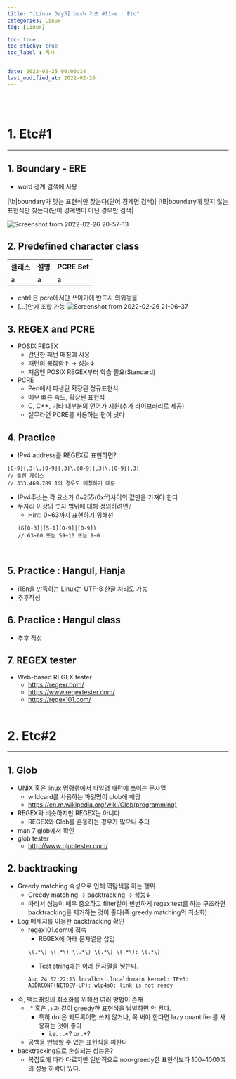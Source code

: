 ```yaml
---
title: "[Linux Day5] bash 기초 #11-e : Etc"
categories: Linux
tag: [Linux]

toc: true
toc_sticky: true
toc_label : 목차


date: 2022-02-25 00:00:14
last_modified_at: 2022-02-26
---
```

<br>
<br>

# 1. Etc#1
---
## 1. Boundary - ERE
* word 경계 검색에 사용

|\b|boundary가 맞는 표현식만 찾는다(단어 경계면 검색)|
|\B|boundary에 맞지 않는 표현식만 찾는다(단어 경계면이 아닌 경우만 검색|

![Screenshot from 2022-02-26 20-57-13](https://user-images.githubusercontent.com/58837749/155842284-cf02bb5c-8038-4e57-93db-e1c59968411e.png)

## 2. Predefined character class

|클래스|설명|PCRE Set|
|---|---|---|
|a|a|a|

- cntrl 은 pcre에서만 쓰이기에 반드시 외워놓을 
- [...]안에 조합 가능
![Screenshot from 2022-02-26 21-06-37](https://user-images.githubusercontent.com/58837749/155842562-4e322323-3cb0-43ea-a39a-297c5c9ecbcb.png)


## 3. REGEX and PCRE
* POSIX REGEX
	- 간단한 패턴 매칭에 사용
	- 패턴의 복잡함↑ → 성능↓
	- 처음엔 POSIX REGEX부터 학습 필요(Standard)
* PCRE 
	- Perl에서 파생된 확장된 정규표현식
	- 매우 빠른 속도, 확장된 표현식
	- C, C++, 기타 대부분의 언어가 지원(추가 라이브러리로 제공)
	- 실무라면 PCRE를 사용하는 편이 낫다

## 4. Practice
* IPv4 address를 REGEX로 표현하면?
```
[0-9]{,3}\.[0-9]{,3}\.[0-9]{,3}\.[0-9]{,3}
// 틀린 케이스
// 333.469.789.1의 경우도 매칭하기 때문
```
* IPv4주소는 각 요소가 0~255(0xff)사이의 값만을 가져야 한다
* 두자리 이상의 숫자 범위에 대해 정의하려면?
	- Hint: 0~63까지 표현하기 위해선
	```
	(6[0-3]|[5-1][0-9]|[0-9])
	// 63~60 또는 59~10 또는 9~0
	```
<br>

## 5. Practice : Hangul, Hanja
* i18n을 만족하는 Linux는 UTF-8 한글 처리도 가능
* 추후작성

## 6. Practice : Hangul class
* 추후 작성

## 7. REGEX tester
* Web-based REGEX tester
	- https://regexr.com/
	- https://www.regextester.com/
	- https://regex101.com/
	<br>

# 2. Etc#2
---
## 1. Glob
* UNIX 혹은 linux 명령행에서 파일명 패턴에 쓰이는 문자열
	- wildcard를 사용하는 파일명이 glob에 해당
	- https://en.m.wikipedia.org/wiki/Glob(programming)
* REGEX와 비슷하지만 REGEX는 아니다
	- REGEX와 Glob를 혼동하는 경우가 많으니 주의
* man 7 glob에서 확인
* glob tester
	- http://www.globtester.com/

## 2. backtracking
* Greedy matching 속성으로 인해 역탐색을 하는 행위
	- Greedy matching → backtracking → 성능↓
	- 따라서 성능이 매우 중요하고 filter같이 빈번하게 regex test를 하는 구조라면 backtracking을 제거하는 것이 좋다(즉 greedy matching의 최소화)
* Log 메세지를 이용한 backtracking 확인
	- regex101.com에 접속
		+ REGEX에 아래 문자열을 삽입
		```
		\(.*\) \(.*\) \(.*\) \(.*\) \(.*\): \(.*\)
		```
		+ Test string에는 아래 문자열을 넣는다.
		```
		Aug 24 02:22:13 localhost.localdomain kernel: IPv6: ADDRCONF(NETDEV-UP): wlp4s0: link is not ready
		```
* 즉, 백트래킹의 최소화를 위해선 여러 방법이 존재
	- .\* 혹은 .\+과 같이 greedy한 표현식을 남발하면 안 된다.
		+ 특히 dot은 되도록이면 쓰지 않거나, 꼭 써야 한다면 lazy quantifier를 사용하는 것이 좋다
			* i.e. : .*? or .+?
	- 공백을 반복할 수 있는 표현식을 피한다
* backtracking으로 손실되는 성능은?
	- 복잡도에 따라 다르지만 일반적으로 non-greedy한 표현식보다 100~1000%의 성능 하락이 있다.
	
